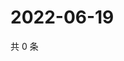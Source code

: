 # 2022-06-19

共 0 条

<!-- BEGIN WEIBO -->
<!-- 最后更新时间 Sun Jun 19 2022 04:14:57 GMT+0800 (China Standard Time) -->

<!-- END WEIBO -->
